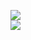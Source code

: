 [![](https://img.shields.io/badge/Made%20With-Github%20Spray-lightgrey.svg?style=for-the-badge&logo=github)](https://github.com/Annihil/github-spray#14789)  
[![](https://i.imgur.com/2DrTn0Z.gif)](https://github.com/Annihil/github-spray)